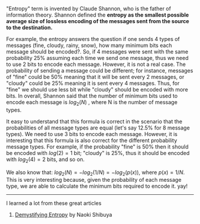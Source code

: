 "Entropy" term is invented by Claude Shannon, who is the father of information theory.
Shannon defined the **entropy as the smallest possible average size of lossless encoding of the messages sent from the source to the destination.**

For example, the entropy answers the question if one sends 4 types of messages (fine, cloudy, rainy, snow), how many minimum bits each message should be encoded?. So, if 4 messages were sent with the same probability 25% assuming each time we send one message, thus we need to use 2 bits to encode each message. However, it is not a real case. The probability of sending a message could be different; for instance, messages of "fine" could be 50% meaning that it will be sent every 2 messages, or "cloudy" could be 25% meaning it is sent every 4 messages. Thus, for "fine" we should use less bit while "cloudy" should be encoded with more bits. In overall, Shannon said that the number of minimum bits used to encode each message is $log_2(N)$ , where N is the number of message types.


It easy to understand that this formula is correct in the scenario that the probabilities of all message types
are equal (let's say 12.5% for 8 message types). We need to use 3 bits to encode each message. However, it is interesting that this formula is also correct for the different probability message types. For example, if the probability "fine" is 50% then it should be encoded with $log(2) = 1$ bit; "cloudy" is 25%, thus it should be encoded with $log_2(4) = 2$ bits, and so on.

We also know that:
$log_2(N) = -log_2(1/N) = -log_2(p(x))$, where $p(x) = 1/N$. This is very interesting because, given the probability of each message type, we are able to calculate the minimum bits required to encode it. yay!

***
I learned a lot from these great articles
1. [Demystifying Entropy](https://towardsdatascience.com/demystifying-entropy-f2c3221e2550) by Naoki Shibuya 


